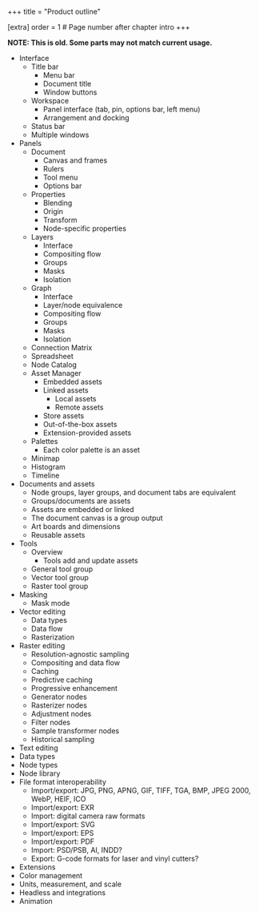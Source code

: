 +++
title = "Product outline"

[extra]
order = 1 # Page number after chapter intro
+++

**NOTE: This is old. Some parts may not match current usage.**

- Interface
	- Title bar
		- Menu bar
		- Document title
		- Window buttons
	- Workspace
		- Panel interface (tab, pin, options bar, left menu)
		- Arrangement and docking
	- Status bar
	- Multiple windows
- Panels
	- Document
		- Canvas and frames
		- Rulers
		- Tool menu
		- Options bar
	- Properties
		- Blending
		- Origin
		- Transform
		- Node-specific properties
	- Layers
		- Interface
		- Compositing flow
		- Groups
		- Masks
		- Isolation
	- Graph
		- Interface
		- Layer/node equivalence
		- Compositing flow
		- Groups
		- Masks
		- Isolation
	- Connection Matrix
	- Spreadsheet
	- Node Catalog
	- Asset Manager
		- Embedded assets
		- Linked assets
			- Local assets
			- Remote assets
		- Store assets
		- Out-of-the-box assets
		- Extension-provided assets
	- Palettes
		- Each color palette is an asset
	- Minimap
	- Histogram
	- Timeline
- Documents and assets
	- Node groups, layer groups, and document tabs are equivalent
	- Groups/documents are assets
	- Assets are embedded or linked
	- The document canvas is a group output
	- Art boards and dimensions
	- Reusable assets
- Tools
	- Overview
		- Tools add and update assets
	- General tool group
	- Vector tool group
	- Raster tool group
- Masking
	- Mask mode
- Vector editing
	- Data types
	- Data flow
	- Rasterization
- Raster editing
	- Resolution-agnostic sampling
	- Compositing and data flow
	- Caching
	- Predictive caching
	- Progressive enhancement
	- Generator nodes
	- Rasterizer nodes
	- Adjustment nodes
	- Filter nodes
	- Sample transformer nodes
	- Historical sampling
- Text editing
- Data types
- Node types
- Node library
- File format interoperability
	- Import/export: JPG, PNG, APNG, GIF, TIFF, TGA, BMP, JPEG 2000, WebP, HEIF, ICO
	- Import/export: EXR
	- Import: digital camera raw formats
	- Import/export: SVG
	- Import/export: EPS
	- Import/export: PDF
	- Import: PSD/PSB, AI, INDD?
	- Export: G-code formats for laser and vinyl cutters?
- Extensions
- Color management
- Units, measurement, and scale
- Headless and integrations
- Animation
